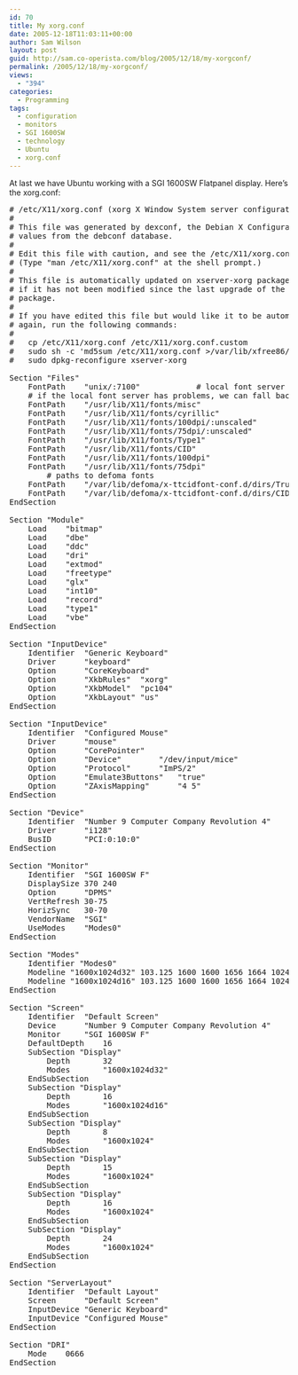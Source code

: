 ```yaml
---
id: 70
title: My xorg.conf
date: 2005-12-18T11:03:11+00:00
author: Sam Wilson
layout: post
guid: http://sam.co-operista.com/blog/2005/12/18/my-xorgconf/
permalink: /2005/12/18/my-xorgconf/
views:
  - "394"
categories:
  - Programming
tags:
  - configuration
  - monitors
  - SGI 1600SW
  - technology
  - Ubuntu
  - xorg.conf
---
```

At last we have Ubuntu working with a SGI 1600SW Flatpanel display. Here&#8217;s the xorg.conf:

<pre># /etc/X11/xorg.conf (xorg X Window System server configuration file)
#
# This file was generated by dexconf, the Debian X Configuration tool, using
# values from the debconf database.
#
# Edit this file with caution, and see the /etc/X11/xorg.conf manual page.
# (Type "man /etc/X11/xorg.conf" at the shell prompt.)
#
# This file is automatically updated on xserver-xorg package upgrades *only*
# if it has not been modified since the last upgrade of the xserver-xorg
# package.
#
# If you have edited this file but would like it to be automatically updated
# again, run the following commands:
#
#   cp /etc/X11/xorg.conf /etc/X11/xorg.conf.custom
#   sudo sh -c 'md5sum /etc/X11/xorg.conf >/var/lib/xfree86/xorg.conf.md5sum'
#   sudo dpkg-reconfigure xserver-xorg

Section "Files"
	FontPath	"unix/:7100"			# local font server
	# if the local font server has problems, we can fall back on these
	FontPath	"/usr/lib/X11/fonts/misc"
	FontPath	"/usr/lib/X11/fonts/cyrillic"
	FontPath	"/usr/lib/X11/fonts/100dpi/:unscaled"
	FontPath	"/usr/lib/X11/fonts/75dpi/:unscaled"
	FontPath	"/usr/lib/X11/fonts/Type1"
	FontPath	"/usr/lib/X11/fonts/CID"
	FontPath	"/usr/lib/X11/fonts/100dpi"
	FontPath	"/usr/lib/X11/fonts/75dpi"
        # paths to defoma fonts
	FontPath	"/var/lib/defoma/x-ttcidfont-conf.d/dirs/TrueType"
	FontPath	"/var/lib/defoma/x-ttcidfont-conf.d/dirs/CID"
EndSection

Section "Module"
	Load	"bitmap"
	Load	"dbe"
	Load	"ddc"
	Load	"dri"
	Load	"extmod"
	Load	"freetype"
	Load	"glx"
	Load	"int10"
	Load	"record"
	Load	"type1"
	Load	"vbe"
EndSection

Section "InputDevice"
	Identifier	"Generic Keyboard"
	Driver		"keyboard"
	Option		"CoreKeyboard"
	Option		"XkbRules"	"xorg"
	Option		"XkbModel"	"pc104"
	Option		"XkbLayout"	"us"
EndSection

Section "InputDevice"
	Identifier	"Configured Mouse"
	Driver		"mouse"
	Option		"CorePointer"
	Option		"Device"		"/dev/input/mice"
	Option		"Protocol"		"ImPS/2"
	Option		"Emulate3Buttons"	"true"
	Option		"ZAxisMapping"		"4 5"
EndSection

Section "Device"
	Identifier	"Number 9 Computer Company Revolution 4"
	Driver		"i128"
	BusID		"PCI:0:10:0"
EndSection

Section "Monitor"
	Identifier	"SGI 1600SW F"
	DisplaySize	370 240
	Option		"DPMS"
	VertRefresh	30-75
	HorizSync	30-70
	VendorName	"SGI"
	UseModes	"Modes0"
EndSection

Section "Modes"
	Identifier "Modes0"
	Modeline "1600x1024d32" 103.125 1600 1600 1656 1664 1024 1024 1029 1030 HSkew 7 +Hsync +Vsync
	Modeline "1600x1024d16" 103.125 1600 1600 1656 1664 1024 1024 1029 1030 HSkew 5 +Hsync +Vsync
EndSection

Section "Screen"
	Identifier	"Default Screen"
	Device		"Number 9 Computer Company Revolution 4"
	Monitor		"SGI 1600SW F"
	DefaultDepth	16
	SubSection "Display"
		Depth		32
		Modes		"1600x1024d32"
	EndSubSection
	SubSection "Display"
		Depth		16
		Modes		"1600x1024d16"
	EndSubSection
	SubSection "Display"
		Depth		8
		Modes		"1600x1024"
	EndSubSection
	SubSection "Display"
		Depth		15
		Modes		"1600x1024"
	EndSubSection
	SubSection "Display"
		Depth		16
		Modes		"1600x1024"
	EndSubSection
	SubSection "Display"
		Depth		24
		Modes		"1600x1024"
	EndSubSection
EndSection

Section "ServerLayout"
	Identifier	"Default Layout"
	Screen		"Default Screen"
	InputDevice	"Generic Keyboard"
	InputDevice	"Configured Mouse"
EndSection

Section "DRI"
	Mode	0666
EndSection
</pre>
